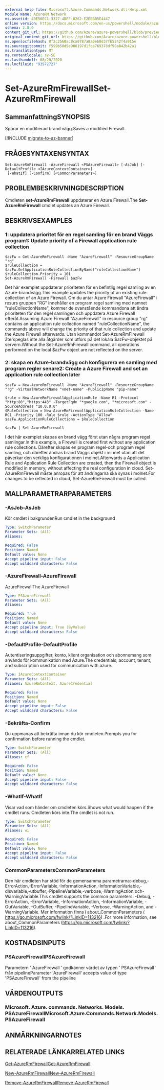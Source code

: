 ```yaml
---
external help file: Microsoft.Azure.Commands.Network.dll-Help.xml
Module Name: AzureRM.Network
ms.assetid: 40E56EC1-3327-4DFF-8262-E2EEBB5E4447
online version: https://docs.microsoft.com/en-us/powershell/module/azurerm.network/set-azurermfirewall
schema: 2.0.0
content_git_url: https://github.com/Azure/azure-powershell/blob/preview/src/ResourceManager/Network/Commands.Network/help/Set-AzureRmFirewall.md
original_content_git_url: https://github.com/Azure/azure-powershell/blob/preview/src/ResourceManager/Network/Commands.Network/help/Set-AzureRmFirewall.md
ms.openlocfilehash: 8f2c2560ac8ca0787a8a0eb8d37fb5242f4a915e
ms.sourcegitcommit: f599b50d5e980197d1fca769378df90a842b42a1
ms.translationtype: MT
ms.contentlocale: sv-SE
ms.lasthandoff: 08/20/2020
ms.locfileid: "93572727"
---
```

# <span data-ttu-id="f20a4-101">Set-AzureRmFirewall</span><span class="sxs-lookup"><span data-stu-id="f20a4-101">Set-AzureRmFirewall</span></span>

## <span data-ttu-id="f20a4-102">Sammanfattning</span><span class="sxs-lookup"><span data-stu-id="f20a4-102">SYNOPSIS</span></span>
<span data-ttu-id="f20a4-103">Sparar en modifierad brand vägg.</span><span class="sxs-lookup"><span data-stu-id="f20a4-103">Saves a modified Firewall.</span></span>

[!INCLUDE [migrate-to-az-banner](../../includes/migrate-to-az-banner.md)]

## <span data-ttu-id="f20a4-104">FRÅGESYNTAXEN</span><span class="sxs-lookup"><span data-stu-id="f20a4-104">SYNTAX</span></span>

```
Set-AzureRmFirewall -AzureFirewall <PSAzureFirewall> [-AsJob] [-DefaultProfile <IAzureContextContainer>]
 [-WhatIf] [-Confirm] [<CommonParameters>]
```

## <span data-ttu-id="f20a4-105">PROBLEMBESKRIVNING</span><span class="sxs-lookup"><span data-stu-id="f20a4-105">DESCRIPTION</span></span>
<span data-ttu-id="f20a4-106">Cmdleten **set-AzureRmFirewall** uppdaterar en Azure Firewall.</span><span class="sxs-lookup"><span data-stu-id="f20a4-106">The **Set-AzureRmFirewall** cmdlet updates an Azure Firewall.</span></span>

## <span data-ttu-id="f20a4-107">BESKRIVS</span><span class="sxs-lookup"><span data-stu-id="f20a4-107">EXAMPLES</span></span>

### <span data-ttu-id="f20a4-108">1: uppdatera prioritet för en regel samling för en brand Väggs program</span><span class="sxs-lookup"><span data-stu-id="f20a4-108">1:  Update priority of a Firewall application rule collection</span></span>
```
$azFw = Get-AzureRmFirewall -Name "AzureFirewall" -ResourceGroupName "rg"
$ruleCollection = $azFw.GetApplicationRuleCollectionByName("ruleCollectionName")
$ruleCollection.Priority = 101
Set-AzureRmFirewall -Firewall $azFw
```

<span data-ttu-id="f20a4-109">Det här exemplet uppdaterar prioriteten för en befintlig regel samling av en Azure-brandvägg.</span><span class="sxs-lookup"><span data-stu-id="f20a4-109">This example updates the priority of an existing rule collection of an Azure Firewall.</span></span>
<span data-ttu-id="f20a4-110">Om du antar Azure Firewall "AzureFirewall" i resurs gruppen "RG" innehåller en program regel samling med namnet "ruleCollectionName", kommer de ovanstående kommandona att ändra prioriteten för den regel samlingen och uppdatera Azure Firewall efteråt.</span><span class="sxs-lookup"><span data-stu-id="f20a4-110">Assuming Azure Firewall "AzureFirewall" in resource group "rg" contains an application rule collection named "ruleCollectionName", the commands above will change the priority of that rule collection and update the Azure Firewall afterwards.</span></span> <span data-ttu-id="f20a4-111">Utan kommandot Set-AzureRmFirewall återspeglas inte alla åtgärder som utförs på det lokala $azFw-objektet på servern.</span><span class="sxs-lookup"><span data-stu-id="f20a4-111">Without the Set-AzureRmFirewall command, all operations performed on the local $azFw object are not reflected on the server.</span></span>

### <span data-ttu-id="f20a4-112">2: skapa en Azure-brandvägg och konfigurera en samling med program regler senare</span><span class="sxs-lookup"><span data-stu-id="f20a4-112">2:  Create a Azure Firewall and set an application rule collection later</span></span>
```
$azFw = New-AzureRmFirewall -Name "AzureFirewall" -ResourceGroupName "rg" -VirtualNetworkName "vnet-name" -PublicIpName "pip-name"

$rule = New-AzureRmFirewallApplicationRule -Name R1 -Protocol "http:80","https:443" -TargetFqdn "*google.com", "*microsoft.com" -SourceAddress "10.0.0.0"
$RuleCollection = New-AzureRmFirewallApplicationRuleCollection -Name RC1 -Priority 100 -Rule $rule -ActionType "Allow"
$azFw.ApplicationRuleCollections = $RuleCollection

$azFw | Set-AzureRmFirewall
```

<span data-ttu-id="f20a4-113">I det här exemplet skapas en brand vägg först utan några program regel samlingar.</span><span class="sxs-lookup"><span data-stu-id="f20a4-113">In this example, a Firewall is created first without any application rule collections.</span></span> <span data-ttu-id="f20a4-114">Därefter skapas en program regel-och program regel samling, och därefter ändras brand Väggs objekt i minnet utan att det påverkar den verkliga konfigurationen i molnet.</span><span class="sxs-lookup"><span data-stu-id="f20a4-114">Afterwards a Application Rule and Application Rule Collection are created, then the Firewall object is modified in memory, without affecting the real configuration in cloud.</span></span> <span data-ttu-id="f20a4-115">Set-AzureRmFirewall måste anropas för att ändringarna ska synas i molnet.</span><span class="sxs-lookup"><span data-stu-id="f20a4-115">For changes to be reflected in cloud, Set-AzureRmFirewall must be called.</span></span>

## <span data-ttu-id="f20a4-116">MALLPARAMETRAR</span><span class="sxs-lookup"><span data-stu-id="f20a4-116">PARAMETERS</span></span>

### <span data-ttu-id="f20a4-117">-AsJob</span><span class="sxs-lookup"><span data-stu-id="f20a4-117">-AsJob</span></span>
<span data-ttu-id="f20a4-118">Kör cmdlet i bakgrunden</span><span class="sxs-lookup"><span data-stu-id="f20a4-118">Run cmdlet in the background</span></span>

```yaml
Type: SwitchParameter
Parameter Sets: (All)
Aliases:

Required: False
Position: Named
Default value: None
Accept pipeline input: False
Accept wildcard characters: False
```

### <span data-ttu-id="f20a4-119">-AzureFirewall</span><span class="sxs-lookup"><span data-stu-id="f20a4-119">-AzureFirewall</span></span>
<span data-ttu-id="f20a4-120">AzureFirewall</span><span class="sxs-lookup"><span data-stu-id="f20a4-120">The AzureFirewall</span></span>

```yaml
Type: PSAzureFirewall
Parameter Sets: (All)
Aliases:

Required: True
Position: Named
Default value: None
Accept pipeline input: True (ByValue)
Accept wildcard characters: False
```

### <span data-ttu-id="f20a4-121">-DefaultProfile</span><span class="sxs-lookup"><span data-stu-id="f20a4-121">-DefaultProfile</span></span>
<span data-ttu-id="f20a4-122">Autentiseringsuppgifter, konto, klient organisation och abonnemang som används för kommunikation med Azure.</span><span class="sxs-lookup"><span data-stu-id="f20a4-122">The credentials, account, tenant, and subscription used for communication with azure.</span></span>

```yaml
Type: IAzureContextContainer
Parameter Sets: (All)
Aliases: AzureRmContext, AzureCredential

Required: False
Position: Named
Default value: None
Accept pipeline input: False
Accept wildcard characters: False
```

### <span data-ttu-id="f20a4-123">-Bekräfta</span><span class="sxs-lookup"><span data-stu-id="f20a4-123">-Confirm</span></span>
<span data-ttu-id="f20a4-124">Du uppmanas att bekräfta innan du kör cmdleten.</span><span class="sxs-lookup"><span data-stu-id="f20a4-124">Prompts you for confirmation before running the cmdlet.</span></span>

```yaml
Type: SwitchParameter
Parameter Sets: (All)
Aliases: cf

Required: False
Position: Named
Default value: None
Accept pipeline input: False
Accept wildcard characters: False
```

### <span data-ttu-id="f20a4-125">-WhatIf</span><span class="sxs-lookup"><span data-stu-id="f20a4-125">-WhatIf</span></span>
<span data-ttu-id="f20a4-126">Visar vad som händer om cmdleten körs.</span><span class="sxs-lookup"><span data-stu-id="f20a4-126">Shows what would happen if the cmdlet runs.</span></span> <span data-ttu-id="f20a4-127">Cmdleten körs inte.</span><span class="sxs-lookup"><span data-stu-id="f20a4-127">The cmdlet is not run.</span></span>

```yaml
Type: SwitchParameter
Parameter Sets: (All)
Aliases: wi

Required: False
Position: Named
Default value: None
Accept pipeline input: False
Accept wildcard characters: False
```

### <span data-ttu-id="f20a4-128">CommonParameters</span><span class="sxs-lookup"><span data-stu-id="f20a4-128">CommonParameters</span></span>
<span data-ttu-id="f20a4-129">Den här cmdleten har stöd för de gemensamma parametrarna:-debug,-ErrorAction,-ErrorVariable,-InformationAction,-InformationVariable,-disvariable,-utbuffer,-PipelineVariable,-verbose,-WarningAction och-WarningVariable.</span><span class="sxs-lookup"><span data-stu-id="f20a4-129">This cmdlet supports the common parameters: -Debug, -ErrorAction, -ErrorVariable, -InformationAction, -InformationVariable, -OutVariable, -OutBuffer, -PipelineVariable, -Verbose, -WarningAction, and -WarningVariable.</span></span> <span data-ttu-id="f20a4-130">Mer information finns i about_CommonParameters ( https://go.microsoft.com/fwlink/?LinkID=113216) .</span><span class="sxs-lookup"><span data-stu-id="f20a4-130">For more information, see about_CommonParameters (https://go.microsoft.com/fwlink/?LinkID=113216).</span></span>

## <span data-ttu-id="f20a4-131">KOSTNADS</span><span class="sxs-lookup"><span data-stu-id="f20a4-131">INPUTS</span></span>

### <span data-ttu-id="f20a4-132">PSAzureFirewall</span><span class="sxs-lookup"><span data-stu-id="f20a4-132">PSAzureFirewall</span></span>
<span data-ttu-id="f20a4-133">Parametern ' AzureFirewall ' godkänner värdet av typen ' PSAzureFirewall ' från pipeline</span><span class="sxs-lookup"><span data-stu-id="f20a4-133">Parameter 'AzureFirewall' accepts value of type 'PSAzureFirewall' from the pipeline</span></span>

## <span data-ttu-id="f20a4-134">VÄRDEN</span><span class="sxs-lookup"><span data-stu-id="f20a4-134">OUTPUTS</span></span>

### <span data-ttu-id="f20a4-135">Microsoft. Azure. commands. Networks. Models. PSAzureFirewall</span><span class="sxs-lookup"><span data-stu-id="f20a4-135">Microsoft.Azure.Commands.Network.Models.PSAzureFirewall</span></span>

## <span data-ttu-id="f20a4-136">ANMÄRKNINGAR</span><span class="sxs-lookup"><span data-stu-id="f20a4-136">NOTES</span></span>

## <span data-ttu-id="f20a4-137">RELATERADE LÄNKAR</span><span class="sxs-lookup"><span data-stu-id="f20a4-137">RELATED LINKS</span></span>

[<span data-ttu-id="f20a4-138">Get-AzureRmFirewall</span><span class="sxs-lookup"><span data-stu-id="f20a4-138">Get-AzureRmFirewall</span></span>](./Get-AzureRmFirewall.md)

[<span data-ttu-id="f20a4-139">New-AzureRmFirewall</span><span class="sxs-lookup"><span data-stu-id="f20a4-139">New-AzureRmFirewall</span></span>](./New-AzureRmFirewall.md)

[<span data-ttu-id="f20a4-140">Remove-AzureRmFirewall</span><span class="sxs-lookup"><span data-stu-id="f20a4-140">Remove-AzureRmFirewall</span></span>](./Remove-AzureRmFirewall.md)
